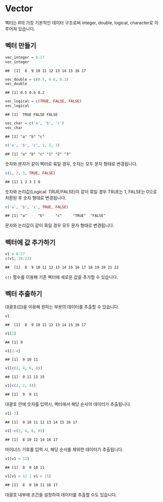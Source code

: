 # Vector

벡터는 R의 가장 기본적인 데이터 구조로써 integer, double, logical, character로 이루어져 있습니다.

## 벡터 만들기


```r
vec_integer = 8:17
vec_integer
```

```
##  [1]  8  9 10 11 12 13 14 15 16 17
```

```r
vec_double = c(0.5, 0.6, 0.2)
vec_double
```

```
## [1] 0.5 0.6 0.2
```

```r
vec_logical = c(TRUE, FALSE, FALSE)
vec_logical
```

```
## [1]  TRUE FALSE FALSE
```

```r
vec_char = c('a', 'b', 'c')
vec_char
```

```
## [1] "a" "b" "c"
```


```r
c('a', 'b', 'c', 1, 2, 3)
```

```
## [1] "a" "b" "c" "1" "2" "3"
```

숫자와 문자가 같이 벡터로 묶일 경우, 숫자는 모두 문자 형태로 변경됩니다.


```r
c(1, 2, 3, TRUE, FALSE)
```

```
## [1] 1 2 3 1 0
```

숫자와 논리값(Logical: TRUE/FALSE)이 같이 묶일 경우 TRUE는 1, FALSE는 0으로 치환된 후 숫자 형태로 변경됩니다.


```r
c('a', 'b', 'c', TRUE, FALSE)
```

```
## [1] "a"     "b"     "c"     "TRUE"  "FALSE"
```

문자와 논리값이 같이 묶일 경우 모두 문자 형태로 변경됩니다.

## 벡터에 값 추가하기


```r
v1 = 8:17
c(v1, 18:22)
```

```
##  [1]  8  9 10 11 12 13 14 15 16 17 18 19 20 21 22
```

`c()` 함수를 이용해 기존 벡터에 새로운 값을 추가할 수 있습니다.

## 벡터 추출하기

대괄호([])을 이용해 원하는 부분의 데이터를 추출할 수 있습니다.


```r
v1
```

```
##  [1]  8  9 10 11 12 13 14 15 16 17
```

```r
v1[2]
```

```
## [1] 9
```

```r
v1[2:4]
```

```
## [1]  9 10 11
```

```r
v1[c(2, 4, 6, 8)]
```

```
## [1]  9 11 13 15
```

```r
v1[c(2, 2, 4)]
```

```
## [1]  9  9 11
```

대괄호 안에 숫자를 입력시, 벡터에서 해당 순서의 데이터가 추출됩니다. 


```r
v1[-1]
```

```
## [1]  9 10 11 12 13 14 15 16 17
```

```r
v1[-c(2, 4, 6, 8)]
```

```
## [1]  8 10 12 14 16 17
```
마이너스 기호를 입력 시, 해당 순서를 제외한 데이터가 추출됩니다.


```r
v1[v1 < 12]
```

```
## [1]  8  9 10 11
```

```r
v1[v1 < 12 | v1 > 15]
```

```
## [1]  8  9 10 11 16 17
```

대괄호 내부에 조건을 설정하여 데이터를 추출할 수도 있습니다.


